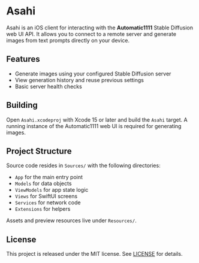 # Asahi

Asahi is an iOS client for interacting with the **Automatic1111** Stable Diffusion web UI API. It allows you to connect to a remote server and generate images from text prompts directly on your device.

## Features

- Generate images using your configured Stable Diffusion server
- View generation history and reuse previous settings
- Basic server health checks

## Building

Open `Asahi.xcodeproj` with Xcode 15 or later and build the `Asahi` target. A running instance of the Automatic1111 web UI is required for generating images.
## Project Structure

Source code resides in `Sources/` with the following directories:
- `App` for the main entry point
- `Models` for data objects
- `ViewModels` for app state logic
- `Views` for SwiftUI screens
- `Services` for network code
- `Extensions` for helpers

Assets and preview resources live under `Resources/`.


## License

This project is released under the MIT license. See [LICENSE](LICENSE) for details.

